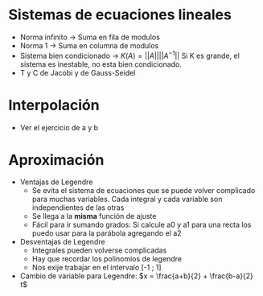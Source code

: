 # Sistemas de ecuaciones lineales
- Norma infinito -> Suma en fila de modulos
- Norma 1 -> Suma en columna de modulos
- Sistema bien condicionado -> $K(A) = ||A|| ||A^{-1}||$ Si K es grande, el sistema es inestable, no esta bien condicionado.
- T y C de Jacobi y de Gauss-Seidel

# Interpolación
- Ver el ejercicio de a y b

# Aproximación
- Ventajas de Legendre
	- Se evita el sistema de ecuaciones que se puede volver complicado para muchas variables. Cada integral y cada variable son independientes de las otras
	- Se llega a la **misma** función de ajuste
	- Fácil para ir sumando grados: Si calcule a0 y a1 para una recta los puedo usar para la parábola agregando el a2
- Desventajas de Legendre
	- Integrales pueden volverse complicadas
	- Hay que recordar los polinomios de legendre
	- Nos exije trabajar en el intervalo \[-1 ; 1]
- Cambio de variable para Legendre: $x = \frac{a+b}{2} + \frac{b-a}{2}  t$